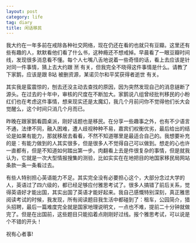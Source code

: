 ```yaml
---
layout: post
category: life
tag: diary
title: 闲话移民
---
```


我大约在一年多前在戒除各种社交网络，现在仍还在看的也就只有豆瓣。这里还有些有趣的人，默默看他们看了什么书，这种瘾还不想戒掉。早晨看了一眼豆瓣时间线，发现很多消息看不懂。每个人七嘴八舌地说着一些奇怪的话，看上去应该是针对同一件事情，猜上去大约跟 🈲️ 有关，但我完全不晓得这件事情是什么。请教了下家鹅，应该是跟 B站 被删资源，某诺贝尔和平奖获得者逝世 有关。

其实我是蛮震惊的，刨去还没主动去查找的原因，因为突然发现自己的消息链断了源头。在过去的十年中，审核的尺度在不断加大。家鹅说八组曾经批判移民的小粉红们也在考虑这件事情，想来现实还是太魔幻，我几个月前问你不觉得他们长大会觉醒么，这个时间只消几个月而已。

昨晚在跟家鹅看圆桌派，刚好话题也是移民。在分享一些趣事之外，也有不少语言不通，法律不同，融入困难，遭人歧视种种不易，嘉宾们权衡优劣，最后给出的结论是如果有能力，那就移居去看看，不然不知道哪里是最适合自己的。我想要补充的是：有能力做到的人其实很多，但是很多人不觉得自己可以做到。想走的心也许一直都有，但是不知道如何踏出第一步。肉翻看上去是件很复杂的事情，但是就我认为，它就是一次大型情报搜集的测验，比如实实在在地把目的地国家移民局网站条款一条一条看过去。

有些人特别担心英语能力不足。其实完全没有必要担心这个，大部分念过大学的人，英语过了四六级的，都已经足够应付雅思考试了。很多人搞错了前后关系，觉得英语好才能出国，其实出国了英语才能好起来。我自己感慨特别深刻，真正雅思阅读考试的时候，我发现，所有阅读题目我生活中都碰到了：租车，公园简介，猎头招聘，最后一篇难度完全就是国家地理说明文，一点也不难，提前二十分钟就做完了。但是在出国前，这些题目只能掐着点刚刚好过线。报个雅思考试，可以说是个不错的开头！

祝有心者事!
